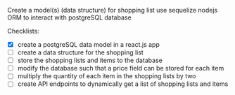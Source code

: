 Create a model(s) (data structure) for shopping list
use sequelize nodejs ORM to interact with postgreSQL database

Checklists:
- [x] create a postgreSQL data model in a react.js app
- [ ] create a data structure for the shopping list
- [ ] store the shopping lists and items to the database
- [ ] modify the database such that a price field can be stored for each item
- [ ] multiply the quantity of each item in the shopping lists by two
- [ ] create API endpoints to dynamically get a list of shopping lists and items